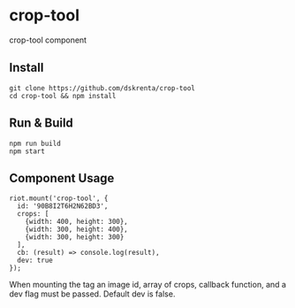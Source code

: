 # crop-tool
crop-tool component

## Install
```
git clone https://github.com/dskrenta/crop-tool
cd crop-tool && npm install
```

## Run & Build
```
npm run build
npm start
```

## Component Usage

```
riot.mount('crop-tool', {
  id: '90B8I2T6H2N62BD3',
  crops: [
    {width: 400, height: 300},
    {width: 300, height: 400},
    {width: 300, height: 300}
  ],
  cb: (result) => console.log(result),
  dev: true
});
```
When mounting the tag an image id, array of crops, callback function, and a dev flag must be passed. Default dev is false.
